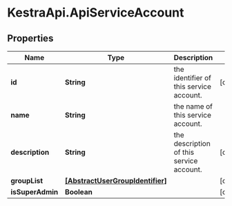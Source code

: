 # KestraApi.ApiServiceAccount

## Properties

Name | Type | Description | Notes
------------ | ------------- | ------------- | -------------
**id** | **String** | the identifier of this service account. | [optional] 
**name** | **String** | the name of this service account. | 
**description** | **String** | the description of this service account. | [optional] 
**groupList** | [**[AbstractUserGroupIdentifier]**](AbstractUserGroupIdentifier.md) |  | [optional] 
**isSuperAdmin** | **Boolean** |  | [optional] 


